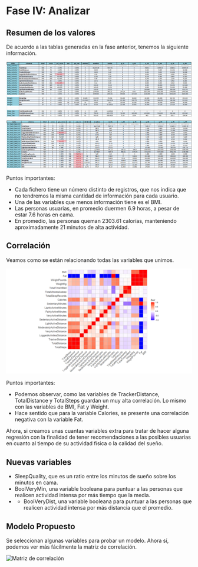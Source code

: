 # Fase IV: Analizar

## Resumen de los valores

De acuerdo a las tablas generadas en la fase anterior, tenemos la siguiente información.

![Reporte de los dataset individuales](https://github.com/semilun4/Bellabeat-Google_Data_Analytics/blob/main/doc/RV_individual.png)
![Reporte de los dataset unidos](https://github.com/semilun4/Bellabeat-Google_Data_Analytics/blob/main/doc/RV_merge.png)

Puntos importantes:
- Cada fichero tiene un número distinto de registros, que nos indica que no tendremos la misma cantidad de información para cada usuario.
- Una de las variables que menos información tiene es el BMI.
- Las personas usuarias, en promedio duermen 6.9 horas, a pesar de estar 7.6 horas en cama.
- En promedio, las personas queman 2303.61 calorías, manteniendo aproximadamente 21 minutos de alta actividad.

## Correlación
Veamos como se están relacionando todas las variables que unimos.

![Correlación de las variables](https://github.com/semilun4/Bellabeat-Google_Data_Analytics/blob/main/doc/correlacion_v1.png)

Puntos importantes:
- Podemos observar, como las variables de TrackerDistance, TotalDistance y TotalSteps guardan un muy alta correlación. Lo mismo con las variables de BMI, Fat y Weight. 
- Hace sentido que para la variable Calories, se presente una correlación negativa con la variable Fat.

Ahora, si creamos unas cuantas variables extra para tratar de hacer alguna regresión con la finalidad de tener recomendaciones a las posibles usuarias en cuanto al tiempo de su actividad física o la calidad del sueño.

## Nuevas variables

- SleepQuality, que es un ratio entre los minutos de sueño sobre los minutos en cama.
- BoolVeryMin, una variable booleana para puntuar a las personas que realicen actividad intensa por más tiempo que la media.
- - BoolVeryDist, una variable booleana para puntuar a las personas que realicen actividad intensa por más distancia que el promedio.

## Modelo Propuesto

Se seleccionan algunas variables para probar un modelo. Ahora sí, podemos ver más fácilmente la matriz de correlación.

![Matriz de correlación](https://github.com/semilun4/Bellabeat-Google_Data_Analytics/blob/main/doc/model_cor.png)



